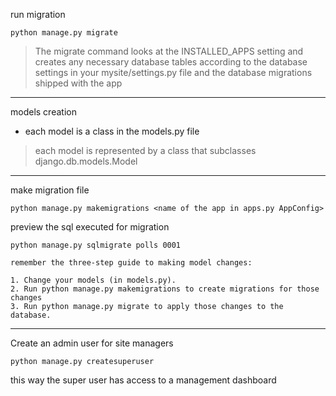 run migration 
```
python manage.py migrate
```

> The migrate command looks at the INSTALLED_APPS setting and creates any necessary database tables according to the database settings in your mysite/settings.py file and the database migrations shipped with the app

--- 

models creation

* each model is a class in the models.py file

> each model is represented by a class that subclasses django.db.models.Model

---

make migration file

```
python manage.py makemigrations <name of the app in apps.py AppConfig>
```

preview the sql executed for migration
```
python manage.py sqlmigrate polls 0001
```



```
remember the three-step guide to making model changes:

1. Change your models (in models.py).
2. Run python manage.py makemigrations to create migrations for those changes
3. Run python manage.py migrate to apply those changes to the database.
```

--- 

Create an admin user for site managers

```
python manage.py createsuperuser
```

this way the super user has access to a management dashboard

